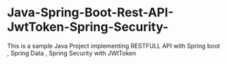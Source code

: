 # Java-Spring-Boot-Rest-API-JwtToken-Spring-Security-
This is a sample Java Project implementing RESTFULL API with  Spring boot , Spring Data , Spring Security with JWtToken
